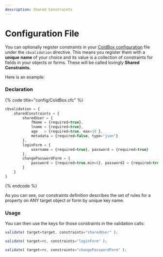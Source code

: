 ```yaml
---
description: Shared Constraints
---
```


# Configuration File

You can optionally register constraints in your [ColdBox configuration](https://github.com/ortus/cbox-validation/tree/cc7e4d96663e1732860bcea678a632286d72e87e/Configuration/README.md) file under the `cbvalidation` directive. This means you register them with a **unique** **name** of your choice and its value is a collection of constraints for fields in your objects or forms. These will be called lovingly **Shared Constraints.**

Here is an example:

### Declaration

{% code title="config/ColdBox.cfc" %}
```javascript
cbvalidation = {
    sharedConstraints = {
        sharedUser = {
            fName = {required=true},
            lname = {required=true},
            age   = {required=true, max=18 },
            metadata = {required=false, type="json"}
        },
        loginForm = {
            username = {required=true}, password = {required=true}
        },
        changePasswordForm = {
            password = {required=true,min=6}, password2 = {required=true, sameAs="password", min=6}
        }
    }
}
```
{% endcode %}

As you can see, our constraints definition describes the set of rules for a property on ANY target object or form by unique key name.

### Usage

You can then use the keys for those constraints in the validation calls:

```javascript
validate( target=target, constraints="sharedUser" );

validate( target=rc, constraints="loginForm" );

validate( target=rc, constraints="changePasswordForm" );
```
